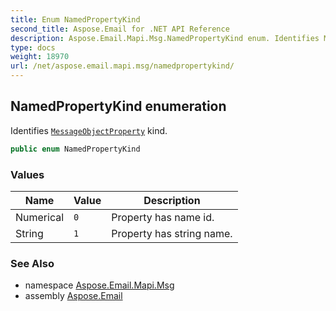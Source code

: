 ```yaml
---
title: Enum NamedPropertyKind
second_title: Aspose.Email for .NET API Reference
description: Aspose.Email.Mapi.Msg.NamedPropertyKind enum. Identifies MessageObjectProperty kind
type: docs
weight: 18970
url: /net/aspose.email.mapi.msg/namedpropertykind/
---
```

## NamedPropertyKind enumeration

Identifies [`MessageObjectProperty`](../messageobjectproperty/) kind.

```csharp
public enum NamedPropertyKind
```

### Values

| Name | Value | Description |
| --- | --- | --- |
| Numerical | `0` | Property has name id. |
| String | `1` | Property has string name. |

### See Also

* namespace [Aspose.Email.Mapi.Msg](../../aspose.email.mapi.msg/)
* assembly [Aspose.Email](../../)


